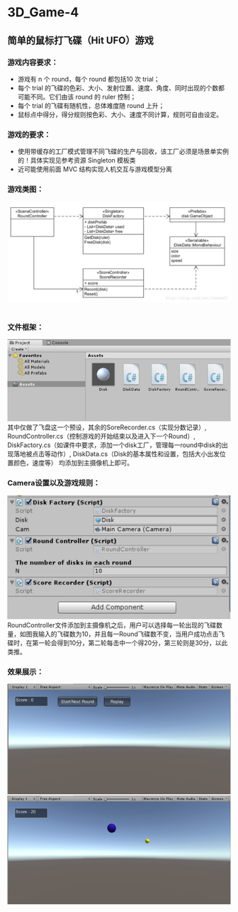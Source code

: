 # 3D_Game-4  
## 简单的鼠标打飞碟（Hit UFO）游戏  
### 游戏内容要求：  
- 游戏有 n 个 round，每个 round 都包括10 次 trial；  
- 每个 trial 的飞碟的色彩、大小、发射位置、速度、角度、同时出现的个数都可能不同。它们由该 round 的 ruler 控制；  
- 每个 trial 的飞碟有随机性，总体难度随 round 上升；  
- 鼠标点中得分，得分规则按色彩、大小、速度不同计算，规则可自由设定。  
### 游戏的要求：  
- 使用带缓存的工厂模式管理不同飞碟的生产与回收，该工厂必须是场景单实例的！具体实现见参考资源 Singleton 模板类  
- 近可能使用前面 MVC 结构实现人机交互与游戏模型分离  
### 游戏类图：  
![avatar](https://github.com/MockingT/3D_Game-4/blob/master/picture/3d1.png)  
### 文件框架：  
![avatar](https://github.com/MockingT/3D_Game-4/blob/master/picture/3d2.png)  
其中仅做了飞盘这一个预设，其余的SoreRecorder.cs（实现分数记录）, RoundController.cs（控制游戏的开始结束以及进入下一个Round）, DiskFactory.cs（如课件中要求，添加一个disk工厂，管理每一round中disk的出现落地被点击等动作）, DiskData.cs（Disk的基本属性和设置，包括大小出发位置颜色，速度等）
均添加到主摄像机上即可。  
### Camera设置以及游戏规则：  
![avatar](https://github.com/MockingT/3D_Game-4/blob/master/picture/3d5.png)  
RoundController文件添加到主摄像机之后，用户可以选择每一轮出现的飞碟数量，如图我输入的飞碟数为10，并且每一Round飞碟数不变，当用户成功点击飞碟时，在第一轮会得到10分，第二轮每击中一个得20分，第三轮则是30分，以此类推。  
### 效果展示：  
![avatar](https://github.com/MockingT/3D_Game-4/blob/master/picture/3d3.png)  
![avatar](https://github.com/MockingT/3D_Game-4/blob/master/picture/3d4.png)  

